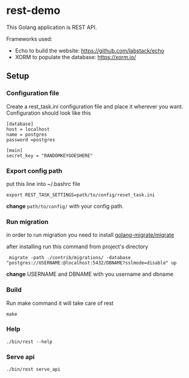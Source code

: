# rest-demo

This Golang application is REST API.

Frameworks used:

- Echo to build the website: https://github.com/labstack/echo
- XORM to populate the database: https://xorm.io/


## Setup

### Configuration file

Create a rest_task.ini configuration file and place it wherever you want. 
Configuration should look like this
```
[database]
host = localhost
name = postgres
password =postgres

[main]
secret_key = "RANDOMKEYGOESHERE"
```

### Export config path

put this line into ~/.bashrc file

```
export REST_TASK_SETTINGS=path/to/config/reset_task.ini 
```

**change** ``path/to/config/`` with your config path.

### Run migration

in order to run migration you need to install [golang-migrate/migrate](https://github.com/golang-migrate/migrate/blob/master/cmd/migrate/README.md)

after installing run this command from project's directory
```
 migrate -path ./contrib/migrations/ -database "postgres://USERNAME:@localhost:5432/DBNAME?sslmode=disable" up
```

**change** USERNAME and DBNAME with you username and dbname

### Build 
Run make command it will take care of rest
```
make
```

### Help

``./bin/rest --help``

### Serve api

``./bin/rest serve_api``

